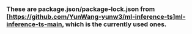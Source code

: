 ### These are package.json/package-lock.json from [https://github.com/YunWang-yunw3/ml-inference-ts]ml-inference-ts-main, which is the currently used ones.
